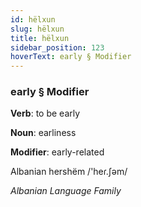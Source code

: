 ```yaml
---
id: hëlxun
slug: hëlxun
title: hëlxun
sidebar_position: 123
hoverText: early § Modifier
---
```


### early § Modifier

**Verb**: to be early

**Noun**: earliness

**Modifier**: early-related

Albanian hershëm /'heɾ.ʃəm/

*Albanian Language Family*